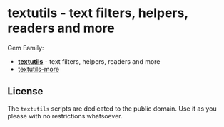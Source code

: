 # textutils  - text filters, helpers, readers and more

Gem Family:

- [**textutils**](textutils)       - text filters, helpers, readers and more
- [textutils-more](textutils-more)


## License

The `textutils` scripts are dedicated to the public domain.
Use it as you please with no restrictions whatsoever.
